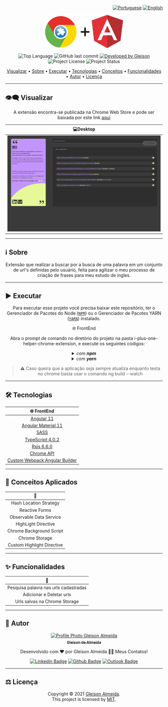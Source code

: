 <div align="right">
  
  [![Portuguese](https://www.countryflags.io/br/flat/32.png)](README.md)
  [![English](https://www.countryflags.io/us/flat/32.png)](README-US.md)
  
</div>

<p align="center">
  <img alt="Angular 11 Chrome Extension" src=".github/logo.png" width="250px"/>
</p>

<p align="center"> 
  <img alt="Top Language" src="https://img.shields.io/github/languages/top/gleisonkz/i-plus-one-helper-chrome-extension?color=3498db&style=for-the-badge">
  <img alt="GitHub last commit" src="https://img.shields.io/github/last-commit/gleisonkz/i-plus-one-helper-chrome-extension?color=3498db&style=for-the-badge&label=Ultimo%20Commit">   
  <a href="https://github.com/gleisonkz">
    <img alt="Developed by Gleison" src="https://img.shields.io/badge/Developer-Gleison-%3498db?color=3498db&style=for-the-badge&label=Desenvolvedor">
  </a>  
  <img alt="Project License" src="https://img.shields.io/apm/l/vim-mode?style=for-the-badge&label=licen%C3%A7a"/>   
   <img alt="Project Status" src="https://img.shields.io/badge/concluído-%3498db?color=green&style=for-the-badge&label=Status">  
  
</p>

<p align="center">
 <a href="#eye_speech_bubble-visualizar">Visualizar</a> •
 <a href="#information_source-sobre">Sobre</a> •
 <a href="#arrow_forward-executar">Executar</a> •
 <a href="#hammer_and_wrench-tecnologias">Tecnologias</a> • 
 <a href="#brain-conceitos-aplicados">Conceitos</a> •
 <a href="#sparkles-funcionalidades">Funcionalidades</a> •
 <a href="#boy-autor">Autor</a> •
 <a href="#balance_scale-licença">Licença</a>
</p>

---

## :eye_speech_bubble: **Visualizar**

<div align="center">

A extensão encontra-se publicada na Chrome Web Store e pode ser baixada por este link [aqui](https://chrome.google.com/webstore/detail/i%2B1-helper/pahefalbpfookcihpfalcoalamcbggme?hl=en&authuser=0)

|                             :computer:Desktop                             |
| :-----------------------------------------------------------------------: |
| <kbd><img src=".github/previews/desktop-preview.png" alt="Tablet"/></kbd> |

</div>
  
---

## :information_source: Sobre

<div align="center">

Extensão que realizar a buscar por a busca de uma palavra em um conjunto de url's definidas pelo usuário, feita para agilizar o meu processo de criação de frases para meu estudo de ingles.

---

</div>

## :arrow_forward: **Executar**

<div align="center">

Para executar esse projeto você precisa baixar este repositório, ter o Gerenciador de Pacotes do Node ([`NPM`](https://www.npmjs.com/get-npm)) ou o Gerenciador de Pacotes YARN ([`YARN`](https://yarnpkg.com/getting-started)) instalado.

🌐 FrontEnd

Abra o prompt de comando no diretório do projeto na pasta i-plus-one-helper-chrome-extension, e execute os seguintes códigos:

<details>
  <summary><i>com <b>npm</b></i></summary>
  
```bash
  
# Instalar dependências

$ npm install ou npm i

# Realizar o build da extensão

$ ng build

# Carregue o arquivo gerado pelo build na pasta dist, no seu gerenciador de extensões do chrome

````

</details>

<details>
<summary><i>com <b>yarn</b></i></summary>

```bash
# Instalar dependências

$ yarn install

# Realizar o build da extensão

$ ng build

# Carregue o arquivo gerado pelo build na pasta dist, no seu gerenciador de extensões do chrome

````

</details>

> ⚠️ Caso queira que a aplicação seja sempre atualiza enquanto testa no chrome basta usar o comando ng build --watch

</div>

---

## :hammer_and_wrench: **Tecnologias**

<div align="center">

|                                  :globe_with_meridians: FrontEnd                                  |
| :-----------------------------------------------------------------------------------------------: |
|                                 [Angular 11](https://angular.io/)                                 |
|                        [Angular Material 11](https://material.angular.io/)                        |
|                                  [SASS](https://sass-lang.com/)                                   |
|                        [TypeScript 4.0.2](https://www.typescriptlang.org/)                        |
|                           [Rxjs 6.6.0](https://rxjs.dev/guide/overview)                           |
|            [Chrome API ](https://developer.chrome.com/docs/extensions/mv3/getstarted/)            |
| [Custom Webpack Angular Builder ](https://www.npmjs.com/package/@angular-builders/custom-webpack) |

</div>

---

## :brain: **Conceitos Aplicados**

<div align="center">

|      :page_facing_up:      |
| :------------------------: |
|   Hash Location Strategy   |
|       Reactive Forms       |
|  Observable Data Service   |
|    HighLight Directive     |
|  Chrome Background Script  |
|       Chrome Storage       |
| Custom Highlight Directive |

</div>

---

## :sparkles: **Funcionalidades**

<div align="center">

|           :page_facing_up:            |
| :-----------------------------------: |
| Pesquisa palavra nas urls cadastradas |
|       Adicionar e Deletar urls        |
|     Urls salvas na Chrome Storage     |

</div>

---

## :boy: **Autor**

<div align="center">

<a href="https://github.com/gleisonkz">
 <img src="https://avatars1.githubusercontent.com/u/9919?s=200&v=4" width="100px;" alt="Profile Photo Gleison Almeida"/>
 <br/>
 <sub><b>Gleison de Almeida</b></sub>
</a>

Desenvolvido com ❤️ por Gleison Almeida 👋🏽 Meus Contatos!

[![Linkedin Badge](https://img.shields.io/badge/-Gleison-blue?style=flat-square&logo=Linkedin&logoColor=white)](https://www.linkedin.com/in/gleison-ribeiro-a65257119)
[![Github Badge](https://img.shields.io/badge/-Gleison-000?style=flat-square&logo=Github&logoColor=white)](https://github.com/gleisonkz)
[![Outlook Badge](https://img.shields.io/badge/-Gleison-0078d4?style=flat-square&logo=microsoft-outlook&logoColor=white)](mailto:gleisonsubzerokz@gmail.com)

</div>

---

## :balance_scale: **Licença**

<div align="center">

Copyright © 2021 [Gleison Almeida](https://github.com/gleisonkz).<br />
This project is licensed by [MIT](./LICENSE).

</div>
